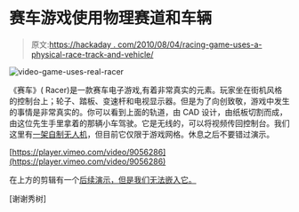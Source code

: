 # 赛车游戏使用物理赛道和车辆

> 原文:[https://hackaday . com/2010/08/04/racing-game-uses-a-physical-race-track-and-vehicle/](https://hackaday.com/2010/08/04/racing-game-uses-a-physical-race-track-and-vehicle/)

![](../Images/371cb9ae79e98be24ea4fe27f2a0fbf3.png "video-game-uses-real-racer")

《赛车》( Racer)是一款赛车电子游戏,有着非常真实的元素。玩家坐在街机风格的控制台上；轮子、踏板、变速杆和电视显示器。但是为了向创致敬，游戏中发生的事情是非常真实的。你可以看到上面的轨道，由 CAD 设计，由纸板切割而成，由这位先生手里拿着的那辆小车驾驶。它是无线的，可以将视频传回控制台。我们这里有[一架自制无人机](http://hackaday.com/2009/12/30/uav-reigns-down-vengeance-upon-thee/)，但目前它仅限于游戏网格。休息之后不要错过演示。

[https://player.vimeo.com/video/9056286](https://player.vimeo.com/video/9056286)

在上方的剪辑有一个[后续演示，但是我们无法嵌入它。](http://vimeo.com/13217587)

[谢谢秀树]